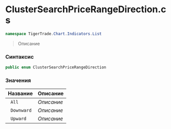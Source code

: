 
# ClusterSearchPriceRangeDirection.cs
```csharp
namespace TigerTrade.Chart.Indicators.List
```



> Описание

### Синтаксис
```csharp
public enum ClusterSearchPriceRangeDirection
```


### Значения
| Название | Описание |
| --- | --- |
| ` All` | *Описание* |
| ` Downward` | *Описание* |
| ` Upward` | *Описание* |



